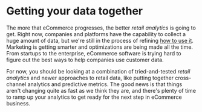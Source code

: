 # Getting your data together

The more that eCommerce progresses, the better *retail analytics* is going to get. Right now, companies and platforms have the capability to collect a huge amount of data, but we're still in the process of refining [how to use it](https://auth0.com/blog/all-you-need-to-know-about-data-management-and-integration/). Marketing is getting smarter and optimizations are being made all the time. From startups to the enterprise, eCommerce software is trying hard to figure out the best ways to help companies use customer data.

For now, you should be looking at a combination of tried-and-tested *retail analytics* and newer approaches to retail data, like putting together cross-channel analytics and predictive metrics. The good news is that things aren't changing quite as fast as we think they are, and there's plenty of time to ramp up your analytics to get ready for the next step in eCommerce business.
